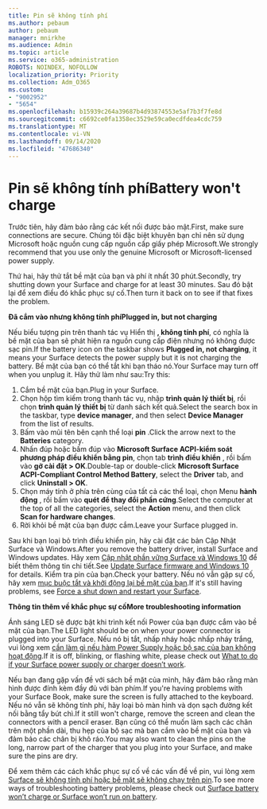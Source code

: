 ```yaml
---
title: Pin sẽ không tính phí
ms.author: pebaum
author: pebaum
manager: mnirkhe
ms.audience: Admin
ms.topic: article
ms.service: o365-administration
ROBOTS: NOINDEX, NOFOLLOW
localization_priority: Priority
ms.collection: Adm_O365
ms.custom:
- "9002952"
- "5654"
ms.openlocfilehash: b15939c264a39687b4d93874553e5af7b3f7fe8d
ms.sourcegitcommit: c6692ce0fa1358ec3529e59ca0ecdfdea4cdc759
ms.translationtype: MT
ms.contentlocale: vi-VN
ms.lasthandoff: 09/14/2020
ms.locfileid: "47686340"
---
```

# <a name="battery-wont-charge"></a><span data-ttu-id="3cb6f-102">Pin sẽ không tính phí</span><span class="sxs-lookup"><span data-stu-id="3cb6f-102">Battery won't charge</span></span>

<span data-ttu-id="3cb6f-103">Trước tiên, hãy đảm bảo rằng các kết nối được bảo mật.</span><span class="sxs-lookup"><span data-stu-id="3cb6f-103">First, make sure connections are secure.</span></span> <span data-ttu-id="3cb6f-104">Chúng tôi đặc biệt khuyên bạn chỉ nên sử dụng Microsoft hoặc nguồn cung cấp nguồn cấp giấy phép Microsoft.</span><span class="sxs-lookup"><span data-stu-id="3cb6f-104">We strongly recommend that you use only the genuine Microsoft or Microsoft-licensed power supply.</span></span>

<span data-ttu-id="3cb6f-105">Thứ hai, hãy thử tắt bề mặt của bạn và phí ít nhất 30 phút.</span><span class="sxs-lookup"><span data-stu-id="3cb6f-105">Secondly, try shutting down your Surface and charge for at least 30 minutes.</span></span> <span data-ttu-id="3cb6f-106">Sau đó bật lại để xem điều đó khắc phục sự cố.</span><span class="sxs-lookup"><span data-stu-id="3cb6f-106">Then turn it back on to see if that fixes the problem.</span></span>

<span data-ttu-id="3cb6f-107">**Đã cắm vào nhưng không tính phí**</span><span class="sxs-lookup"><span data-stu-id="3cb6f-107">**Plugged in, but not charging**</span></span>

<span data-ttu-id="3cb6f-108">Nếu biểu tượng pin trên thanh tác vụ Hiển thị **, không tính phí**, có nghĩa là bề mặt của bạn sẽ phát hiện ra nguồn cung cấp điện nhưng nó không được sạc pin.</span><span class="sxs-lookup"><span data-stu-id="3cb6f-108">If the battery icon on the taskbar shows **Plugged in, not charging**, it means your Surface detects the power supply but it is not charging the battery.</span></span> <span data-ttu-id="3cb6f-109">Bề mặt của bạn có thể tắt khi bạn tháo nó.</span><span class="sxs-lookup"><span data-stu-id="3cb6f-109">Your Surface may turn off when you unplug it.</span></span> <span data-ttu-id="3cb6f-110">Hãy thử làm như sau:</span><span class="sxs-lookup"><span data-stu-id="3cb6f-110">Try this:</span></span>

1. <span data-ttu-id="3cb6f-111">Cắm bề mặt của bạn.</span><span class="sxs-lookup"><span data-stu-id="3cb6f-111">Plug in your Surface.</span></span>
2. <span data-ttu-id="3cb6f-112">Chọn hộp tìm kiếm trong thanh tác vụ, nhập **trình quản lý thiết bị**, rồi chọn **trình quản lý thiết bị** từ danh sách kết quả.</span><span class="sxs-lookup"><span data-stu-id="3cb6f-112">Select the search box in the taskbar, type **device manager**, and then select **Device Manager** from the list of results.</span></span>
3. <span data-ttu-id="3cb6f-113">Bấm vào mũi tên bên cạnh thể loại **pin** .</span><span class="sxs-lookup"><span data-stu-id="3cb6f-113">Click the arrow next to the **Batteries** category.</span></span>
4. <span data-ttu-id="3cb6f-114">Nhấn đúp hoặc bấm đúp vào **Microsoft Surface ACPI-kiểm soát phương pháp điều khiển bằng pin**, chọn tab **trình điều khiển** , rồi bấm vào **gỡ cài đặt > OK**.</span><span class="sxs-lookup"><span data-stu-id="3cb6f-114">Double-tap or double-click **Microsoft Surface ACPI-Compliant Control Method Battery**, select the **Driver** tab, and click **Uninstall > OK**.</span></span>
5. <span data-ttu-id="3cb6f-115">Chọn máy tính ở phía trên cùng của tất cả các thể loại, chọn Menu **hành động** , rồi bấm vào **quét để thay đổi phần cứng**.</span><span class="sxs-lookup"><span data-stu-id="3cb6f-115">Select the computer at the top of all the categories, select the **Action** menu, and then click **Scan for hardware changes**.</span></span>
6. <span data-ttu-id="3cb6f-116">Rời khỏi bề mặt của bạn được cắm.</span><span class="sxs-lookup"><span data-stu-id="3cb6f-116">Leave your Surface plugged in.</span></span>

<span data-ttu-id="3cb6f-117">Sau khi bạn loại bỏ trình điều khiển pin, hãy cài đặt các bản Cập Nhật Surface và Windows.</span><span class="sxs-lookup"><span data-stu-id="3cb6f-117">After you remove the battery driver, install Surface and Windows updates.</span></span> <span data-ttu-id="3cb6f-118">Hãy xem [Cập nhật phần vững Surface và Windows 10](https://support.microsoft.com/help/4023505) để biết thêm thông tin chi tiết.</span><span class="sxs-lookup"><span data-stu-id="3cb6f-118">See [Update Surface firmware and Windows 10](https://support.microsoft.com/help/4023505) for details.</span></span> <span data-ttu-id="3cb6f-119">Kiểm tra pin của bạn.</span><span class="sxs-lookup"><span data-stu-id="3cb6f-119">Check your battery.</span></span> <span data-ttu-id="3cb6f-120">Nếu nó vẫn gặp sự cố, hãy xem [mục buộc tắt và khởi động lại bề mặt của bạn](https://support.microsoft.com/help/4036280/surface-force-a-shut-down-and-restart-your-surface).</span><span class="sxs-lookup"><span data-stu-id="3cb6f-120">If it's still having problems, see [Force a shut down and restart your Surface](https://support.microsoft.com/help/4036280/surface-force-a-shut-down-and-restart-your-surface).</span></span>

<span data-ttu-id="3cb6f-121">**Thông tin thêm về khắc phục sự cố**</span><span class="sxs-lookup"><span data-stu-id="3cb6f-121">**More troubleshooting information**</span></span>

<span data-ttu-id="3cb6f-122">Ánh sáng LED sẽ được bật khi trình kết nối Power của bạn được cắm vào bề mặt của bạn.</span><span class="sxs-lookup"><span data-stu-id="3cb6f-122">The LED light should be on when your power connector is plugged into your Surface.</span></span> <span data-ttu-id="3cb6f-123">Nếu nó bị tắt, nhấp nháy hoặc nhấp nháy trắng, vui lòng xem [cần làm gì nếu hàm Power Supply hoặc bộ sạc của bạn không hoạt động](https://support.microsoft.com/help/4484763/surface-fix-issues-with-your-power-supply).</span><span class="sxs-lookup"><span data-stu-id="3cb6f-123">If it is off, blinking, or flashing white, please check out [What to do if your Surface power supply or charger doesn’t work](https://support.microsoft.com/help/4484763/surface-fix-issues-with-your-power-supply).</span></span> 

<span data-ttu-id="3cb6f-124">Nếu bạn đang gặp vấn đề với sách bề mặt của mình, hãy đảm bảo rằng màn hình được đính kèm đầy đủ với bàn phím.</span><span class="sxs-lookup"><span data-stu-id="3cb6f-124">If you're having problems with your Surface Book, make sure the screen is fully attached to the keyboard.</span></span> <span data-ttu-id="3cb6f-125">Nếu nó vẫn sẽ không tính phí, hãy loại bỏ màn hình và dọn sạch đường kết nối bằng tẩy bút chì.</span><span class="sxs-lookup"><span data-stu-id="3cb6f-125">If it still won't charge, remove the screen and clean the connectors with a pencil eraser.</span></span> <span data-ttu-id="3cb6f-126">Bạn cũng có thể muốn làm sạch các chân trên một phần dài, thu hẹp của bộ sạc mà bạn cắm vào bề mặt của bạn và đảm bảo các chân bị khô ráo.</span><span class="sxs-lookup"><span data-stu-id="3cb6f-126">You may also want to clean the pins on the long, narrow part of the charger that you plug into your Surface, and make sure the pins are dry.</span></span>

<span data-ttu-id="3cb6f-127">Để xem thêm các cách khắc phục sự cố về các vấn đề về pin, vui lòng xem [Surface sẽ không tính phí hoặc bề mặt sẽ không chạy trên pin](https://support.microsoft.com/help/4023536/surface-surface-battery-wont-charge).</span><span class="sxs-lookup"><span data-stu-id="3cb6f-127">To see more ways of troubleshooting battery problems, please check out [Surface battery won’t charge or Surface won’t run on battery](https://support.microsoft.com/help/4023536/surface-surface-battery-wont-charge).</span></span>
